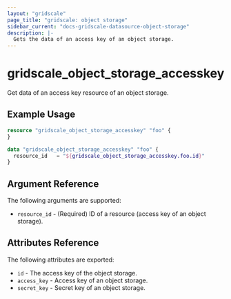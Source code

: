 ```yaml
---
layout: "gridscale"
page_title: "gridscale: object storage"
sidebar_current: "docs-gridscale-datasource-object-storage"
description: |-
  Gets the data of an access key of an object storage.
---
```


# gridscale_object_storage_accesskey

Get data of an access key resource of an object storage.

## Example Usage

```terraform
resource "gridscale_object_storage_accesskey" "foo" {
}

data "gridscale_object_storage_accesskey" "foo" {
  resource_id   = "${gridscale_object_storage_accesskey.foo.id}"
}
```

## Argument Reference

The following arguments are supported:

* `resource_id` - (Required) ID of a resource (access key of an object storage).

## Attributes Reference

The following attributes are exported:

* `id` - The access key of the object storage.
* `access_key` - Access key of an object storage.
* `secret_key` - Secret key of an object storage.

